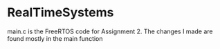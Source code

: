 # RealTimeSystems

main.c is the FreeRTOS code for Assignment 2. The changes I made are found mostly in the main function
